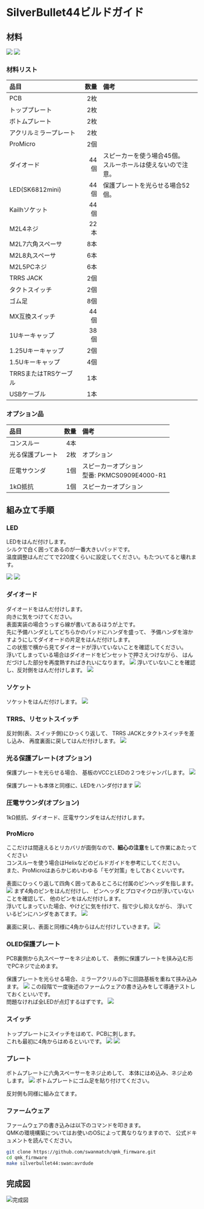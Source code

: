 # SilverBullet44ビルドガイド

## 材料

![](images/readme/material01.jpg)
![](images/readme/material02.jpg)

### 材料リスト

| 品目                    | 数量 | 備考 |
| :---------------------- | ---: | :--- |
| PCB                     |  2枚 |  |
| トッププレート          |  2枚 |  |
| ボトムプレート          |  2枚 |  |
| アクリルミラープレート  |  2枚 |  |
| ProMicro                |  2個 |  |
| ダイオード              | 44個 | スピーカーを使う場合45個。<br>スルーホールは使えないので注意。 |
| LED(SK6812mini)         | 44個 | 保護プレートを光らせる場合52個。 |
| Kailhソケット           | 44個 |  |
| M2L4ネジ                | 22本 |  |
| M2L7六角スペーサ        |  8本 |  |
| M2L8丸スペーサ          |  6本 |  |
| M2L5PCネジ              |  6本 |  |
| TRRS JACK               |  2個 |  |
| タクトスイッチ          |  2個 |  |
| ゴム足                  |  8個 |  |
| MX互換スイッチ          | 44個 |  |
| 1Uキーキャップ          | 38個 |  |
| 1.25Uキーキャップ       |  2個 |  |
| 1.5Uキーキャップ        |  4個 |  |
| TRRSまたはTRSケーブル   |  1本 |  |
| USBケーブル             |  1本 |  |

### オプション品

| 品目             | 数量 | 備考 |
| :--------------- | ---: | :--- |
| コンスルー       |  4本 |  |
| 光る保護プレート |  2枚 | オプション |
| 圧電サウンダ     |  1個 | スピーカーオプション<br>型番: PKMCS0909E4000-R1 |
| 1kΩ抵抗         |  1個 | スピーカーオプション |


## 組み立て手順

### LED

LEDをはんだ付けします。  
シルクで白く囲ってあるのが一番大きいパッドです。  
温度調整はんだごてで220度くらいに設定してください。もたついてると壊れます。

![](images/readme/process01.jpg)
![](images/readme/process02.jpg)

### ダイオード
ダイオードをはんだ付けします。  
向きに気をつけてください。  
表面実装の場合うっすら線が書いてあるほうが上です。  
先に予備ハンダとしてどちらかのパッドにハンダを盛って、
予備ハンダを溶かすようにしてダイオードの片足をはんだ付けします。  
この状態で横から見てダイオードが浮いていないことを確認してください。  
浮いてしまっている場合はダイオードをピンセットで押さえつけながら、
はんだづけした部分を再度熱すればきれいになります。
![](images/readme/process03.jpg)
浮いていないことを確認し、反対側をはんだ付けします。
![](images/readme/process04.jpg)

### ソケット
ソケットをはんだ付けします。
![](images/readme/process05.jpg)

### TRRS、リセットスイッチ
反対側(表、スイッチ側)にひっくり返して、
TRRS JACKとタクトスイッチを差し込み、
再度裏面に戻してはんだ付けします。
![](images/readme/process06.jpg)

### 光る保護プレート(オプション)
保護プレートを光らせる場合、
基板のVCCとLEDの２つをジャンパします。
![](images/readme/process07.jpg)

保護プレートも本体と同様に、LEDをハンダ付けます
![](images/readme/process08.jpg)

### 圧電サウンダ(オプション)
1kΩ抵抗、ダイオード、圧電サウンダをはんだ付けします。

### ProMicro
ここだけは間違えるとリカバリが面倒なので、**細心の注意**をして作業にあたってください  
コンスルーを使う場合はHelixなどのビルドガイドを参考にしてください。  
また、ProMicroはあらかじめいわゆる「モゲ対策」をしておくといいです。

表面にひっくり返して四角く囲ってあるところに付属のピンヘッダを指します。
![](images/readme/process09.jpg)
まず4角のピンをはんだ付けし、
ピンヘッダとプロマイクロが浮いていないことを確認して、
他のピンをはんだ付けします。  
浮いてしまっていた場合、やけどに気を付けて、指で少し抑えながら、
浮いているピンにハンダをあてます。
![](images/readme/process10.jpg)

裏面に戻し、表面と同様に4角からはんだ付けしていきます。
![](images/readme/process11.jpg)

### OLED保護プレート
PCB裏側から丸スペーサーをネジ止めして、
表側に保護プレートを挟み込む形でPCネジで止めます。

保護プレートを光らせる場合、ミラーアクリルの下に回路基板を重ねて挟み込みます。
![](images/readme/process12.jpg)
この段階で一度後述のファームウェアの書き込みをして導通テストしておくといいです。  
問題なければ全LEDが点灯するはずです。
![](images/readme/process13.jpg)

### スイッチ
トッププレートにスイッチをはめて、PCBに刺します。  
これも最初に4角からはめるといいです。
![](images/readme/process14.jpg)
![](images/readme/process15.jpg)

### プレート
ボトムプレートに六角スペーサーをネジ止めして、
本体にはめ込み、ネジ止めします。
![](images/readme/process16.jpg)
ボトムプレートにゴム足を貼り付けてください。

反対側も同様に組み立てます。

### ファームウェア
ファームウェアの書き込みは以下のコマンドを叩きます。  
QMKの環境構築についてはお使いのOSによって異なりなりますので、
公式ドキュメントを読んでください。
```sh
git clone https://github.com/swanmatch/qmk_firmware.git
cd qmk_firmware
make silverbullet44:swan:avrdude
```

## 完成図
![完成図](images/gallaly/swan.jpg)